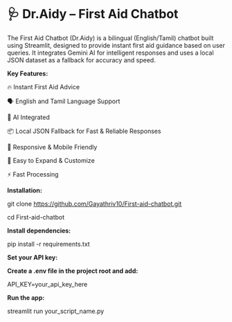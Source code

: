 # **🩺 Dr.Aidy – First Aid Chatbot**

The First Aid Chatbot (Dr.Aidy) is a bilingual (English/Tamil) chatbot built using Streamlit, designed to provide instant first aid guidance based on user queries. It integrates Gemini AI for intelligent responses and uses a local JSON dataset as a fallback for accuracy and speed.

**Key Features:**

🔥 Instant First Aid Advice

🗣️ English and Tamil Language Support

🧠 AI Integrated

📦 Local JSON Fallback for Fast & Reliable Responses

📱 Responsive & Mobile Friendly

🧩 Easy to Expand & Customize

⚡ Fast Processing

**Installation:**

git clone https://github.com/Gayathriv10/First-aid-chatbot.git

cd First-aid-chatbot

**Install dependencies:**

pip install -r requirements.txt

**Set your API key:**

**Create a .env file in the project root and add:**

API_KEY=your_api_key_here

**Run the app:**

streamlit run your_script_name.py
